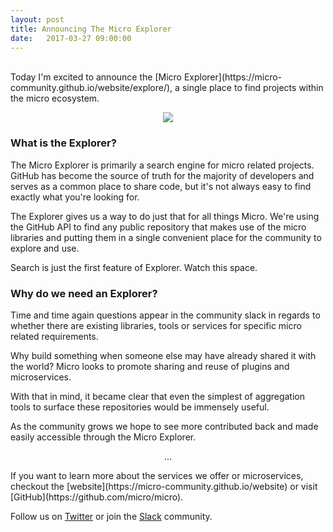```yaml
---
layout: post
title: Announcing The Micro Explorer
date:   2017-03-27 09:00:00
---
```

<br>
Today I'm excited to announce the [Micro Explorer](https://micro-community.github.io/website/explore/), a single place to find projects within the micro ecosystem.

<p align="center">
  <a href="https://micro-community.github.io/website/explore/"><img src="{{ site.baseurl }}/assets/images/explorer.png" /></a>
</p>

### What is the Explorer?

The Micro Explorer is primarily a search engine for micro related projects. GitHub has become the source of truth 
for the majority of developers and serves as a common place to share code, but it's not always easy to find exactly 
what you're looking for.

The Explorer gives us a way to do just that for all things Micro. We're using the GitHub API to find any public repository 
that makes use of the micro libraries and putting them in a single convenient place for the community to explore and use.

Search is just the first feature of Explorer. Watch this space.

### Why do we need an Explorer?

Time and time again questions appear in the community slack in regards to whether there are existing libraries, 
tools or services for specific micro related requirements. 

Why build something when someone else may have already shared it with the world? Micro looks to promote sharing 
and reuse of plugins and microservices.

With that in mind, it became clear that even the simplest of aggregation tools to surface these repositories would 
be immensely useful.

As the community grows we hope to see more contributed back and made easily accessible through the Micro Explorer.

<center><p>...</p></center>
If you want to learn more about the services we offer or microservices, checkout the [website](https://micro-community.github.io/website) or 
visit [GitHub](https://github.com/micro/micro).

Follow us on [Twitter](https://twitter.com/microhq) or join the [Slack](http://slack.m3o.com) community.


